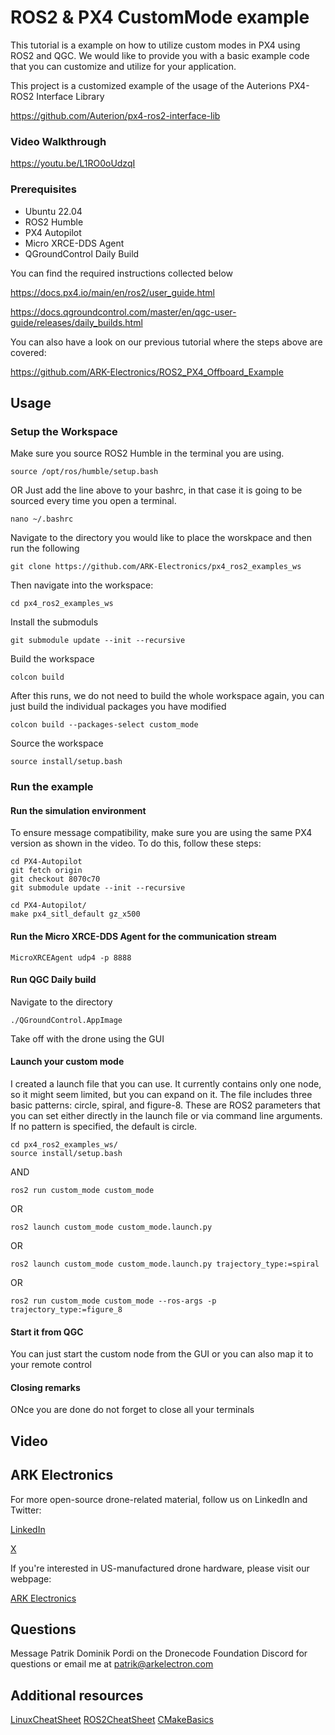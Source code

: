 # ROS2 & PX4 CustomMode example
This tutorial is a example on how to utilize custom modes in PX4 using ROS2 and QGC. We would like to provide you with a basic example code that you can customize and utilize for your application.

This project is a customized example of the usage of the Auterions PX4-ROS2 Interface Library

https://github.com/Auterion/px4-ros2-interface-lib

### Video Walkthrough
https://youtu.be/L1RO0oUdzqI

### Prerequisites
* Ubuntu 22.04
* ROS2 Humble
* PX4 Autopilot
* Micro XRCE-DDS Agent
* QGroundControl Daily Build 

You can find the required instructions collected below

https://docs.px4.io/main/en/ros2/user_guide.html


https://docs.qgroundcontrol.com/master/en/qgc-user-guide/releases/daily_builds.html

You can also have a look on our previous tutorial where the steps above are covered:

https://github.com/ARK-Electronics/ROS2_PX4_Offboard_Example


## Usage

### Setup the Workspace
Make sure you source ROS2 Humble in the terminal you are using.
```
source /opt/ros/humble/setup.bash
```
OR
Just add the line above to your bashrc, in that case it is going to be sourced every time you open a terminal.
```
nano ~/.bashrc
```

Navigate to the directory you would like to place the worskpace and then run the following
```
git clone https://github.com/ARK-Electronics/px4_ros2_examples_ws
```
Then navigate into the workspace:
```
cd px4_ros2_examples_ws
```
Install the submoduls
```
git submodule update --init --recursive
```
Build the workspace
```
colcon build
```
After this runs, we do not need to build the whole workspace again, you can just build the individual packages you have modified
```
colcon build --packages-select custom_mode
```
Source the workspace
```
source install/setup.bash 
```

### Run the example

#### Run the simulation environment
To ensure message compatibility, make sure you are using the same PX4 version as shown in the video. To do this, follow these steps:
```
cd PX4-Autopilot
git fetch origin
git checkout 8070c70
git submodule update --init --recursive
```

```
cd PX4-Autopilot/
make px4_sitl_default gz_x500
```

#### Run the Micro XRCE-DDS Agent for the communication stream
```
MicroXRCEAgent udp4 -p 8888
```

#### Run QGC Daily build
Navigate to the directory
```
./QGroundControl.AppImage
```
Take off with the drone using the GUI

#### Launch your custom mode
I created a launch file that you can use. It currently contains only one node, so it might seem limited, but you can expand on it. The file includes three basic patterns: circle, spiral, and figure-8. These are ROS2 parameters that you can set either directly in the launch file or via command line arguments. If no pattern is specified, the default is circle.

```
cd px4_ros2_examples_ws/
source install/setup.bash 
```
AND
```
ros2 run custom_mode custom_mode
```
OR
```
ros2 launch custom_mode custom_mode.launch.py
```
OR
```
ros2 launch custom_mode custom_mode.launch.py trajectory_type:=spiral
```
OR
```
ros2 run custom_mode custom_mode --ros-args -p trajectory_type:=figure_8

```

#### Start it from QGC
You can just start the custom node from the GUI or you can also map it to your remote control

#### Closing remarks
ONce you are done do not forget to close all your terminals

## Video

## ARK Electronics
For more open-source drone-related material, follow us on LinkedIn and Twitter:

[LinkedIn](https://www.linkedin.com/company/ark-electronics-llc/)

[X](https://x.com/ark_electr0nics)

If you're interested in US-manufactured drone hardware, please visit our webpage:

[ARK Electronics](https://arkelectron.com/)

## Questions
Message Patrik Dominik Pordi on the Dronecode Foundation Discord for questions or email me at patrik@arkelectron.com

## Additional resources
[LinuxCheatSheet](https://www.geeksforgeeks.org/linux-commands-cheat-sheet/)
[ROS2CheatSheet](https://www.theconstruct.ai/wp-content/uploads/2021/10/ROS2-Command-Cheat-Sheets-updated.pdf)
[CMakeBasics](https://nu-msr.github.io/navigation_site/lectures/cmake_basics.html)
